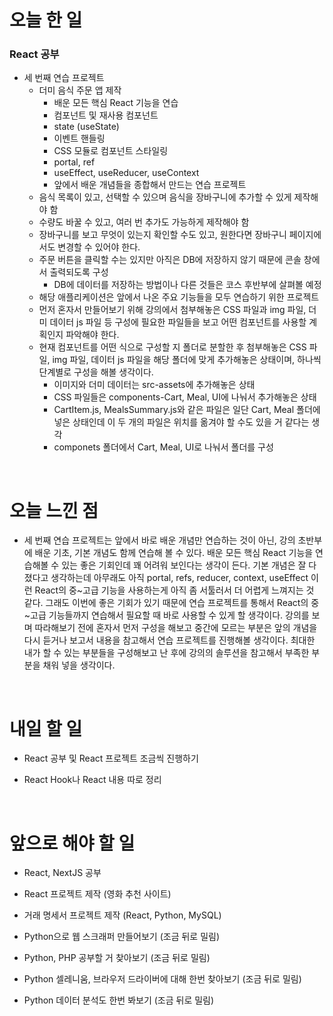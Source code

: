 # 오늘 한 일

### React 공부

- 세 번째 연습 프로젝트
  - 더미 음식 주문 앱 제작
    - 배운 모든 핵심 React 기능을 연습
    - 컴포넌트 및 재사용 컴포넌트
    - state (useState)
    - 이벤트 핸들링
    - CSS 모듈로 컴포넌트 스타일링
    - portal, ref
    - useEffect, useReducer, useContext
    - 앞에서 배운 개념들을 종합해서 만드는 연습 프로젝트
  - 음식 목록이 있고, 선택할 수 있으며 음식을 장바구니에 추가할 수 있게 제작해야 함
  - 수량도 바꿀 수 있고, 여러 번 추가도 가능하게 제작해야 함
  - 장바구니를 보고 무엇이 있는지 확인할 수도 있고, 원한다면 장바구니 페이지에서도 변경할 수 있어야 한다.
  - 주문 버튼을 클릭할 수는 있지만 아직은 DB에 저장하지 않기 때문에 콘솔 창에서 출력되도록 구성
    - DB에 데이터를 저장하는 방법이나 다른 것들은 코스 후반부에 살펴볼 예정
  - 해당 애플리케이션은 앞에서 나온 주요 기능들을 모두 연습하기 위한 프로젝트
  - 먼저 혼자서 만들어보기 위해 강의에서 첨부해놓은 CSS 파일과 img 파일, 더미 데이터 js 파일 등 구성에 필요한 파일들을 보고 어떤 컴포넌트를 사용할 계획인지 파악해야 한다.
  - 현재 컴포넌트를 어떤 식으로 구성할 지 폴더로 분할한 후 첨부해놓은 CSS 파일, img 파일, 데이터 js 파일을 해당 폴더에 맞게 추가해놓은 상태이며, 하나씩 단계별로 구성을 해볼 생각이다.
    - 이미지와 더미 데이터는 src-assets에 추가해놓은 상태
    - CSS 파일들은 components-Cart, Meal, UI에 나눠서 추가해놓은 상태
    - CartItem.js, MealsSummary.js와 같은 파일은 일단 Cart, Meal 폴더에 넣은 상태인데 이 두 개의 파일은 위치를 옮겨야 할 수도 있을 거 같다는 생각
    - componets 폴더에서 Cart, Meal, UI로 나눠서 폴더를 구성

<br />

# 오늘 느낀 점

- 세 번째 연습 프로젝트는 앞에서 바로 배운 개념만 연습하는 것이 아닌, 강의 초반부에 배운 기초, 기본 개념도 함께 연습해 볼 수 있다. 배운 모든 핵심 React 기능을 연습해볼 수 있는 좋은 기회인데 꽤 어려워 보인다는 생각이 든다. 기본 개념은 잘 다졌다고 생각하는데 아무래도 아직 portal, refs, reducer, context, useEffect 이런 React의 중~고급 기능을 사용하는게 아직 좀 서툴러서 더 어렵게 느껴지는 것 같다. 그래도 이번에 좋은 기회가 있기 때문에 연습 프로젝트를 통해서 React의 중~고급 기능들까지 연습해서 필요할 때 바로 사용할 수 있게 할 생각이다. 강의를 보며 따라해보기 전에 혼자서 먼저 구성을 해보고 중간에 모르는 부분은 앞의 개념을 다시 듣거나 보고서 내용을 참고해서 연습 프로젝트를 진행해볼 생각이다. 최대한 내가 할 수 있는 부분들을 구성해보고 난 후에 강의의 솔루션을 참고해서 부족한 부분을 채워 넣을 생각이다.

<br />

# 내일 할 일

- React 공부 및 React 프로젝트 조금씩 진행하기

- React Hook나 React 내용 따로 정리

<br />

# 앞으로 해야 할 일

- React, NextJS 공부

- React 프로젝트 제작 (영화 추천 사이트)

- 거래 명세서 프로젝트 제작 (React, Python, MySQL)

- Python으로 웹 스크래퍼 만들어보기 (조금 뒤로 밀림)

- Python, PHP 공부할 거 찾아보기 (조금 뒤로 밀림)

- Python 셀레니움, 브라우저 드라이버에 대해 한번 찾아보기 (조금 뒤로 밀림)

- Python 데이터 분석도 한번 봐보기 (조금 뒤로 밀림)
